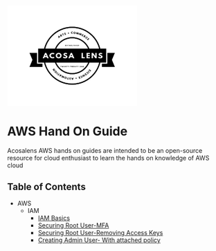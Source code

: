 [<img alt="acosalens" width="300px" src="https://github.com/jindalvishal09/AWS/blob/main/Resources/other/Acosa_logo.png" />](https://acosalens.com)

# AWS Hand On Guide
Acosalens AWS hands on guides are intended to be an open-source resource for cloud enthusiast to learn the hands on knowledge of AWS cloud

## Table of Contents

* AWS
  * IAM
    * [IAM Basics](Identity_and_Access_Management(IAM)/00_IAM_Basics.md)
    * [Securing Root User-MFA](Identity_and_Access_Management(IAM)/01_Securing_Root_User_MFA.md)
    * [Securing Root User-Removing Access Keys](Identity_and_Access_Management(IAM)/02_Securing_Root_User_Remove_Access_Keys.md)
    * [Creating Admin User- With attached policy](Identity_and_Access_Management(IAM)/03_Creating_adminuser_with_policy.md)
